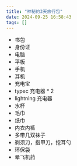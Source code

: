 ```yaml
---
title: "神秘的3天旅行包"
date: 2024-09-25 16:58:43
tags: []
---
```

- 书包
- 身份证
- 电脑
- 平板
- 手机
- 耳机
- 充电宝
- typec 充电器 * 2
- lightning 充电器
- 水杯
- 毛巾
- 纸巾
- 内衣内裤
- 多带几双袜子
- 剃须刀，指甲刀，挖耳勺
- 环保袋
- 晕飞机药
